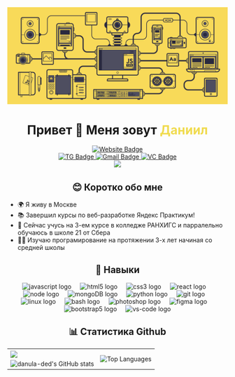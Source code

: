 <div align="center">
  <img src="./assets/JS-Banner.gif" alt="JS_Banner" width="600">
  <h1>Привет 👋 Меня зовут <span style="color:#f0db4f">Даниил</span></h1>
</div>

<div align="center">
    <!-- Website Badge -->
  <a href="http://danula-ded.github.io/Portfolio_Resume/" target="_blank">
    <img src="https://img.shields.io/badge/-Portfolio-232028?style=flat&logo=Google-Chrome&logoColor=white&link=http://danula-ded.github.io/Portfolio_Resume/" height="40" alt="Website Badge"  />
</div>
<div align="center">
    <!-- TG Badge -->
  <a href="https://t.me/ssilveri" target="_blank">
    <img src="https://img.shields.io/badge/-Телеграм-2CA5E0?style=flat&logo=telegram&logoColor=white" height="25" alt="TG Badge"  />
</a>
  </a>
    <!-- Gmail Badge -->
  <a href="mailto:stupishin1597@yandex.ru" target="_blank">
    <img src="https://img.shields.io/badge/-Почта-c14438?style=flat&logo=Gmail&logoColor=white&link=mailto:stupishin1597@yandex.ru" height="25" alt="Gmail Badge"  />
  </a>
    <!-- VC Badge -->
  <a href="https://vk.com/ssilveria" target="_blank">
    <img src="https://img.shields.io/badge/-Вконтакте-0077ff?style=flat&logo=vk&logoColor=white" height="25" alt="VC Badge"  />
  </a>
</div>

<div align="center">
  <img src="https://visitor-badge.laobi.icu/badge?page_id=danula-ded.danula-ded&"  />

  ## 😊 Коротко обо мне
</div>

- 🌍 Я живу в Москве
- 📚 Завершил курсы по веб-разработке Яндекс Практикум!
- 🧠 Сейчас учусь на 3-ем курсе в колледже РАНХИГС и парралельно обучаюсь в школе 21 от Сбера 
- 👨‍💻 Изучаю програмирование на протяжении 3-х лет начиная со средней школы


<div align="center">

  <h2 slyle="">🧐 Навыки</h2>
  <img src="https://skillicons.dev/icons?i=js" height="40" alt="javascript logo"  />
  <img width="12" />
  <img src="https://skillicons.dev/icons?i=html" height="40" alt="html5 logo"  />
  <img width="12" />
  <img src="https://skillicons.dev/icons?i=css" height="40" alt="css3 logo"  />
  <img width="12" />
  <img src="https://skillicons.dev/icons?i=react" height="40" alt="react logo"  />
  <img width="12" />
  <img src="https://skillicons.dev/icons?i=nodejs" height="40" alt="node logo"  />
  <img width="12" />
  <img src="https://skillicons.dev/icons?i=mongo" height="40" alt="mongoDB logo"  />
  <img width="12" />
  <img src="https://skillicons.dev/icons?i=py" height="40" alt="python logo"  />
  <img width="12" />
  <img src="https://skillicons.dev/icons?i=git" height="40" alt="git logo"  />
  <img width="12" />
  <img src="https://skillicons.dev/icons?i=linux" height="40" alt="linux logo"  />
  <img width="12" />
  <img src="https://skillicons.dev/icons?i=bash" height="40" alt="bash logo"  />
  <img width="12" />
  <img src="https://skillicons.dev/icons?i=ps" height="40" alt="photoshop logo"  />
  <img width="12" />
  <img src="https://skillicons.dev/icons?i=figma" height="40" alt="figma logo"  />
  <img width="12" />
  <img src="https://skillicons.dev/icons?i=bootstrap" height="40" alt="bootstrap5 logo"  />
  <img width="12" />
  <img src="https://skillicons.dev/icons?i=vscode" height="40" alt="vs-code logo"  />
</div>

<div align="center">
  <h2>📊 Статистика Github</h2>
</div>

<table>
	<tbody>
		<tr>
			<td><img align="center" src="https://github-readme-streak-stats.herokuapp.com/?user=danula-ded&stroke=ffffff&background=transparent&ring=facc15&fire=facc15&currStreakNum=ffffff&currStreakLabel=facc15&sideNums=ffffff&sideLabels=ffffff&dates=ffffff&hide_border=true"/></td>
			<td rowspan="2"><img align="center"  src="https://github-readme-stats.vercel.app/api/top-langs/?username=danula-ded&langs_count=10&title_color=facc15&text_color=ffffff&icon_color=3382ed&hide_border=true&locale=en&custom_title=Top%20%Languages&theme=transparent" alt="Top Languages" /></td>
		</tr>
		<tr>
			<td><img src="https://github-readme-stats.vercel.app/api?username=danula-ded&show_icons=true&hide=contribs&count_private=true&title_color=facc15&text_color=ffffff&icon_color=3382ed&hide_border=true&show_icons=true&theme=transparent" alt="danula-ded's GitHub stats" /></td>
		</tr>
	</tbody>
</table>



<!-- TODO: Это счетчик фоловеров, когда стану популярным надо будет активировать -->
<!-- <a href="https://www.github.com/danula-ded" target="_blank" rel="noreferrer"><img
src="https://img.shields.io/github/followers/danula-ded?logo=github&style=for-the-badge&color=0891b2&labelColor=27272a" /></a> -->

